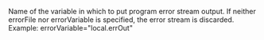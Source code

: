 Name of the variable in which to put program error stream output. If neither errorFile nor errorVariable is specified, the error stream is discarded. Example: errorVariable="local.errOut"
